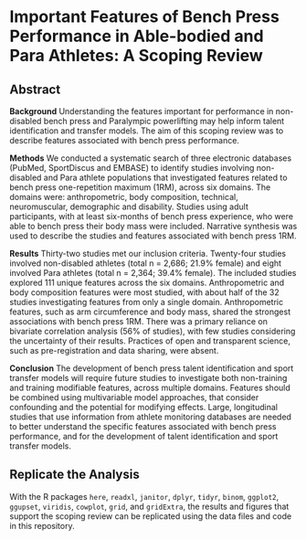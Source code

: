 # Important Features of Bench Press Performance in Able-bodied and Para Athletes: A Scoping Review

## Abstract
**Background** Understanding the features important for performance in non-disabled bench press and Paralympic powerlifting may help inform talent identification and transfer models. The aim of this scoping review was to describe features associated with bench press performance.

**Methods** We conducted a systematic search of three electronic databases (PubMed, SportDiscus and EMBASE) to identify studies involving non-disabled and Para athlete populations that investigated features related to bench press one-repetition maximum (1RM), across six domains. The domains were: anthropometric, body composition, technical, neuromuscular, demographic and disability. Studies using adult participants, with at least six-months of bench press experience, who were able to bench press their body mass were included. Narrative synthesis was used to describe the studies and features associated with bench press 1RM.

**Results** Thirty-two studies met our inclusion criteria. Twenty-four studies involved non-disabled athletes (total n = 2,686; 21.9% female) and eight involved Para athletes (total n = 2,364; 39.4% female). The included studies explored 111 unique features across the six domains. Anthropometric and body composition features were most studied, with about half of the 32 studies investigating features from only a single domain. Anthropometric features, such as arm circumference and body mass, shared the strongest associations with bench press 1RM. There was a primary reliance on bivariate correlation analysis (56% of studies), with few studies considering the uncertainty of their results. Practices of open and transparent science, such as pre-registration and data sharing, were absent.  

**Conclusion** The development of bench press talent identification and sport transfer models will require future studies to investigate both non-training and training modifiable features, across multiple domains. Features should be combined using multivariable model approaches, that consider confounding and the potential for modifying effects. Large, longitudinal studies that use information from athlete monitoring databases are needed to better understand the specific features associated with bench press performance, and for the development of talent identification and sport transfer models.

## Replicate the Analysis
With the R packages `here`, `readxl`, `janitor`, `dplyr`, `tidyr`, `binom`, `ggplot2`, `ggupset`, `viridis`, `cowplot`, `grid`, and `gridExtra`, the results and figures that support the scoping review can be replicated using the data files and code in this repository.
